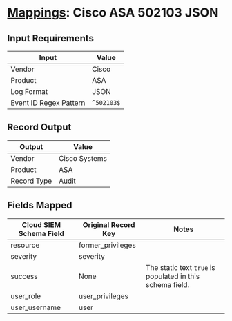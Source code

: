 # [Mappings](README.md): Cisco ASA 502103 JSON

## Input Requirements

|Input|Value|
|-----|-----|
|Vendor|Cisco|
|Product|ASA|
|Log Format|JSON|
|Event ID Regex Pattern|`^502103$`|

## Record Output

|Output|Value|
|------|-----|
|Vendor|Cisco Systems|
|Product|ASA|
|Record Type|Audit|

## Fields Mapped

|Cloud SIEM Schema Field|Original Record Key|Notes|
|-----------------------|-------------------|-----|
|resource|former_privileges||
|severity|severity||
|success|None|The static text `true` is populated in this schema field.|
|user_role|user_privileges||
|user_username|user||

